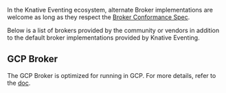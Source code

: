 In the Knative Eventing ecosystem, alternate Broker implementations are welcome as long as they
respect the [Broker Conformance Spec](https://github.com/knative/eventing/blob/master/docs/spec/broker.md).

Below is a list of brokers provided by the community or vendors in addition to the default broker
implementations provided by Knative Eventing.

## GCP Broker
The GCP Broker is optimized for running in GCP. For more details, refer to the [doc](https://github.com/google/knative-gcp/blob/master/docs/install/install-gcp-broker.md).
